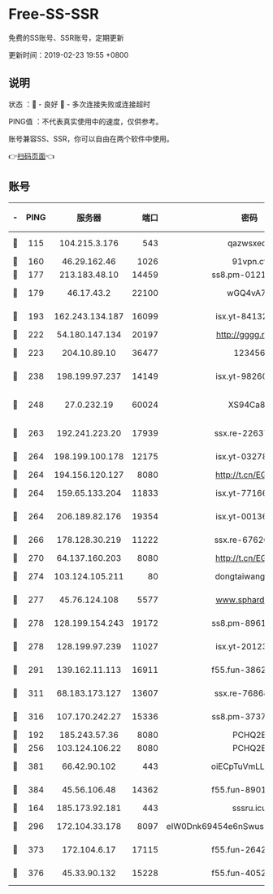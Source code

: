 # Free-SS-SSR

免费的SS账号、SSR账号，定期更新

更新时间：2019-02-23 19:55 +0800

## 说明

状态     ：🙂 - 良好 🙁 - 多次连接失败或连接超时

PING值   ：不代表真实使用中的速度，仅供参考。

账号兼容SS、SSR，你可以自由在两个软件中使用。

👉[扫码页面](https://liesauer.github.io/free-ss-ssr.github.io/)👈

## 账号

|-|PING|服务器|端口|密码|加密方式|区域|
|:----:|:----:|:-----:|-----:|:----:|:----:|:----:|
|🙂|115|104.215.3.176|543|qazwsxedc|aes-256-gcm|JP|
|🙂|160|46.29.162.46|1026|91vpn.cf|rc4-md5|RU|
|🙂|177|213.183.48.10|14459|ss8.pm-01218790|rc4-md5|RU|
|🙂|179|46.17.43.2|22100|wGQ4vA7D|aes-256-gcm|RU|
|🙂|193|162.243.134.187|16099|isx.yt-84132635|aes-256-cfb|US|
|🙂|222|54.180.147.134|20197|http://gggg.rocks|chacha20|KR|
|🙂|223|204.10.89.10|36477|123456|aes-256-cfb|US|
|🙂|238|198.199.97.237|14149|isx.yt-98260741|aes-256-cfb|US|
|🙂|248|27.0.232.19|60024|XS94Ca8K|xchacha20-ietf-poly1305|HK|
|🙂|263|192.241.223.20|17939|ssx.re-22637861|aes-256-cfb|US|
|🙂|264|198.199.100.178|12175|isx.yt-03278448|aes-256-cfb|US|
|🙂|264|194.156.120.127|8080|http://t.cn/EGJIyrl|rc4-md5|RU|
|🙂|264|159.65.133.204|11833|isx.yt-77166284|aes-256-cfb|SG|
|🙂|264|206.189.82.176|19354|isx.yt-00136364|aes-256-cfb|SG|
|🙂|266|178.128.30.219|11222|ssx.re-67626834|aes-256-cfb|SG|
|🙂|270|64.137.160.203|8080|http://t.cn/EGJIyrl|rc4-md5|CA|
|🙂|274|103.124.105.211|80|dongtaiwang.com|aes-256-cfb|US|
|🙂|277|45.76.124.108|5577|www.sphard.com|aes-256-cfb|AU|
|🙂|278|128.199.154.243|19172|ss8.pm-89617917|aes-256-cfb|SG|
|🙂|278|128.199.97.239|11027|isx.yt-20123297|aes-256-cfb|SG|
|🙂|291|139.162.11.113|16911|f55.fun-38620708|aes-256-cfb|SG|
|🙂|311|68.183.173.127|13607|ssx.re-76868937|aes-256-cfb|US|
|🙂|316|107.170.242.27|15336|ss8.pm-37378232|aes-256-cfb|US|
|🙂|192|185.243.57.36|8080|PCHQ2E|rc4-md5|US|
|🙂|256|103.124.106.22|8080|PCHQ2E|rc4-md5|US|
|🙂|381|66.42.90.102|443|oiECpTuVmLLxk4Ts|aes-256-cfb|US|
|🙂|384|45.56.106.48|14362|f55.fun-89010731|aes-256-cfb|US|
|🙁|164|185.173.92.181|443|sssru.icu|rc4-md5|RU|
|🙁|296|172.104.33.178|8097|eIW0Dnk69454e6nSwuspv9DmS201tQ0D|aes-256-cfb|SG|
|🙁|373|172.104.6.17|17115|f55.fun-26427842|aes-256-cfb|US|
|🙁|376|45.33.90.132|15228|f55.fun-40522373|aes-256-cfb|US|
